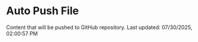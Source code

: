 # Auto Push File

Content that will be pushed to GitHub repository.
Last updated: 07/30/2025, 02:00:57 PM